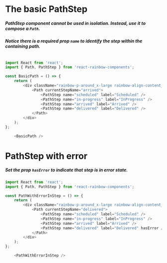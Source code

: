 # The basic PathStep
##### PathStep component cannot be used in isolation. Instead, use it to compose a `Path`.
##### Notice there is a required prop `name` to identify the step within the containing path.

```js

import React from 'react';
import { Path, PathStep } from 'react-rainbow-components';

const BasicPath = () => {
    return (
        <div className="rainbow-p-around_x-large rainbow-align-content_center">
            <Path currentStepName="arrived">
                <PathStep name="scheduled" label="Scheduled" />
                <PathStep name="in-progress" label="InProgress" />
                <PathStep name="arrived" label="Arrived" />
                <PathStep name="delivered" label="Delivered" />
            </Path>
        </div>
    );
};

    <BasicPath />
```

# PathStep with error
##### Set the prop `hasError` to indicate that step is in error state.

```js
import React from 'react';
import { Path, PathStep } from 'react-rainbow-components';

const PathWithErrorInStep = () => {
    return (
        <div className="rainbow-p-around_x-large rainbow-align-content_center">
            <Path currentStepName="delivered">
                <PathStep name="scheduled" label="Scheduled" />
                <PathStep name="in-progress" label="InProgress" />
                <PathStep name="arrived" label="Arrived" />
                <PathStep name="delivered" label="Delivered" hasError />
            </Path>
        </div>
    );
};

    <PathWithErrorInStep />
```
